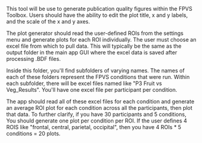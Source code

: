 This tool will be use to generate publication quality figures within the FPVS Toolbox. Users should have the ability
to edit the plot title, x and y labels, and the scale of the x and y axes.

The plot generator should read the user-defined ROIs from the settings menu and generate plots for each ROI 
individually. The user must choose an excel file from which to pull data. This will typically be the same as the 
output folder in the main app GUI where the excel data is saved after processing .BDF files. 

Inside this folder, you'll find subfolders of varying names. The names of each of these folders represent the FPVS
conditions that were run. Within each subfolder, there will be excel files named like "P3 Fruit vs Veg_Results". 
You'll have one excel file per participant per condition. 

The app should read all of these excel files for each condition and generate an average ROI plot for each condition 
across all the participants, then plot that data. To further clarify, if you have 30 participants and 5 conditions,
You should generate one plot per condition per ROI. If the user defines 4 ROIS like "frontal, central, parietal, 
occipital", then you have 4 ROIs * 5 conditions = 20 plots. 